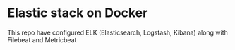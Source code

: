﻿# Elastic stack on Docker

 This repo have configured ELK (Elasticsearch, Logstash, Kibana)
 along with Filebeat and Metricbeat
